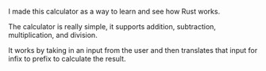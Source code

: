 I made this calculator as a way to learn and see how Rust works.

The calculator is really simple, it supports addition, subtraction, multiplication, and division.

It works by taking in an input from the user and then translates that input for infix to prefix to calculate the result.
